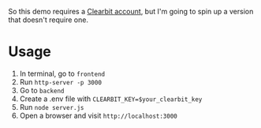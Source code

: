 
So this demo requires a [Clearbit account](https://clearbit.com), but I'm going to spin up a version that doesn't require one.

# Usage

1. In terminal, go to `frontend`
2. Run `http-server -p 3000`
3. Go to `backend`
4. Create a .env file with `CLEARBIT_KEY=$your_clearbit_key`
5. Run `node server.js`
6. Open a browser and visit `http://localhost:3000`
